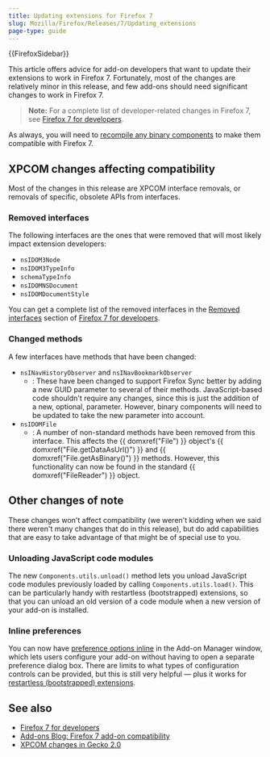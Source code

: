 ```yaml
---
title: Updating extensions for Firefox 7
slug: Mozilla/Firefox/Releases/7/Updating_extensions
page-type: guide
---
```


{{FirefoxSidebar}}

This article offers advice for add-on developers that want to update their extensions to work in Firefox 7. Fortunately, most of the changes are relatively minor in this release, and few add-ons should need significant changes to work in Firefox 7.

> **Note:** For a complete list of developer-related changes in Firefox 7, see [Firefox 7 for developers](/en-US/docs/Mozilla/Firefox/Releases/7).

As always, you will need to [recompile any binary components](/en-US/docs/Mozilla/Developer_guide/Interface_Compatibility#binary_interfaces) to make them compatible with Firefox 7.

## XPCOM changes affecting compatibility

Most of the changes in this release are XPCOM interface removals, or removals of specific, obsolete APIs from interfaces.

### Removed interfaces

The following interfaces are the ones that were removed that will most likely impact extension developers:

- `nsIDOM3Node`
- `nsIDOM3TypeInfo`
- `schemaTypeInfo`
- `nsIDOMNSDocument`
- `nsIDOMDocumentStyle`

You can get a complete list of the removed interfaces in the [Removed interfaces](/en-US/docs/Mozilla/Firefox/Releases/7#removed_interfaces) section of [Firefox 7 for developers](/en-US/docs/Mozilla/Firefox/Releases/7).

### Changed methods

A few interfaces have methods that have been changed:

- `nsINavHistoryObserver` and `nsINavBookmarkObserver`
  - : These have been changed to support Firefox Sync better by adding a new GUID parameter to several of their methods. JavaScript-based code shouldn't require any changes, since this is just the addition of a new, optional, parameter. However, binary components will need to be updated to take the new parameter into account.
- `nsIDOMFile`
  - : A number of non-standard methods have been removed from this interface. This affects the {{ domxref("File") }} object's {{ domxref("File.getDataAsUrl()") }} and {{ domxref("File.getAsBinary()") }} methods. However, this functionality can now be found in the standard {{ domxref("FileReader") }} object.

## Other changes of note

These changes won't affect compatibility (we weren't kidding when we said there weren't many changes that do in this release), but do add capabilities that are easy to take advantage of that might be of special use to you.

### Unloading JavaScript code modules

The new `Components.utils.unload()` method lets you unload JavaScript code modules previously loaded by calling `Components.utils.load()`. This can be particularly handy with restartless (bootstrapped) extensions, so that you can unload an old version of a code module when a new version of your add-on is installed.

### Inline preferences

You can now have [preference options inline](/en-US/docs/Extensions/Inline_Options) in the Add-on Manager window, which lets users configure your add-on without having to open a separate preference dialog box. There are limits to what types of configuration controls can be provided, but this is still very helpful — plus it works for [restartless (bootstrapped) extensions](/en-US/docs/Extensions/Bootstrapped_extensions).

## See also

- [Firefox 7 for developers](/en-US/docs/Mozilla/Firefox/Releases/7)
- [Add-ons Blog: Firefox 7 add-on compatibility](https://blog.mozilla.org/addons/2011/07/19/firefox-7-compat-looking-to-8/)
- [XPCOM changes in Gecko 2.0](/en-US/docs/XPCOM/XPCOM_changes_in_Gecko_2.0)
